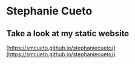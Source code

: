 # Stephanie Cueto
## Take a look at my static website
[https://smcueto.github.io/stephaniecueto/](https://smcueto.github.io/stephaniecueto/)
